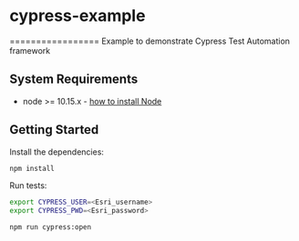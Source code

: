 # cypress-example     
=================
Example to demonstrate Cypress Test Automation framework  

System Requirements
---------------
- node >= 10.15.x - [how to install Node](https://nodejs.org/en/download/)

Getting Started
---------------

Install the dependencies:

```bash
npm install
```

Run tests:

```bash
export CYPRESS_USER=<Esri_username>
export CYPRESS_PWD=<Esri_password>

npm run cypress:open
```
